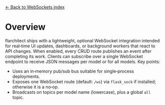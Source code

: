 [← Back to WebSockets index](index.md)

# Overview
flarchitect ships with a lightweight, optional WebSocket integration intended
for real‑time UI updates, dashboards, or background workers that react to API
changes. When enabled, every CRUD route publishes an event after completing
its work. Clients can subscribe over a single WebSocket endpoint to receive
JSON messages per model or for all models.
Key points:
- Uses an in‑memory pub/sub bus suitable for single‑process deployments.
- Exposes one WebSocket route (default: `/ws`) via `flask_sock` if
  installed; otherwise it is a no‑op.
- Broadcasts on topics per model name (lowercase), plus a global `all`
  topic.

